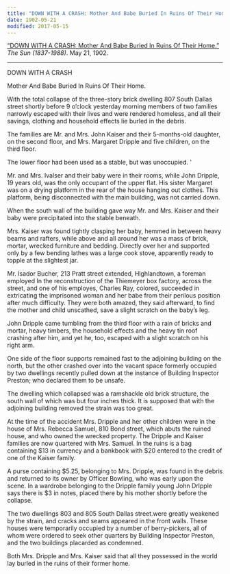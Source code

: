 ```yaml
---
title: "DOWN WITH A CRASH: Mother And Babe Buried In Ruins Of Their Home"
date: 1902-05-21
modified: 2017-05-15
---
```


[“DOWN WITH A CRASH: Mother And Babe Buried In Ruins Of Their Home.”](http://search.proquest.com/hnpbaltimoresun/docview/536542439/abstract/25F5171C5E604236PQ/47?accountid=10750) *The Sun (1837-1988)*. May 21, 1902.

---

DOWN WITH A CRASH

Mother And Babe Buried In Ruins Of Their Home.

With the total collapse of the three-story brick dwelling 807 South Dallas street shortly before 9 o’clock yesterday morning members of two families narrowly escaped with their lives and were rendered homeless, and all their savings, clothing and household effects lie burled in the debris.

The families are Mr. and Mrs. John Kaiser and their 5-months-old daughter, on the second floor, and Mrs. Margaret Dripple and five children, on the third floor.

The lower floor had been used as a stable, but was unoccupied.	'

Mr. and Mrs. Ivalser and their baby were in their rooms, while John Dripple, 19 years old, was the only occupant of the upper flat. His sister Margaret was on a drying platform in the rear of the house hanging out clothes. This platform, being disconnected with the main building, was not carried down.

When the south wall of the building gave way Mr. and Mrs. Kaiser and their baby were precipitated into the stable beneath.

Mrs. Kaiser was found tightly clasping her baby, hemmed in between heavy beams and rafters, while above and all around her was a mass of brick, mortar, wrecked furniture and bedding. Directly over her and supported only by a few bending lathes was a large cook stove, apparently ready to topple at the slightest jar.

Mr. Isador Bucher, 213 Pratt street extended, Hlghlandtown, a foreman employed In the reconstruction of the Thiemeyer box factory, across the street, and one of his employes, Charles Ray, colored, succeeded in extricating the imprisoned woman and her babe from their perilous position after much difficulty. They were both amazed, they said afterward, to find the mother and child unscathed, save a slight scratch on the baby’s leg.

John Dripple came tumbling from the third floor with a rain of bricks and mortar, heavy timbers, the household effects and the heavy tin roof crashing after him, and yet he, too, escaped with a slight scratch on his right arm.

One side of the floor supports remained fast to the adjoining building on the north, but the other crashed over into the vacant space formerly occupied by two dwellings recently pulled down at the instance of Building Inspector Preston; who declared them to be unsafe.

The dwelling which collapsed was a ramshackle old brick structure, the south wall of which was but four inches thick. It is supposed that with the adjoining building removed the strain was too great.

At the time of the accident Mrs. Dripple and her other children were in the house of Mrs. Rebecca Samuel, 810 Bond street, which abuts the ruined house, and who owned the wrecked property. The Dripple and Kaiser families are now quartered with Mrs. Samuel. In the ruins is a bag containing $13 in currency and a bankbook with $20 entered to the credit of one of the Kaiser family.

A purse containing $5.25, belonging to Mrs. Dripple, was found in the debris and returned to its owner by Officer Bowling, who was early upon the scene. In a wardrobe belonging to the Dripple family young John Drlpple says there is $3 in notes, placed there by his mother shortly before the collapse.

The two dwellings 803 and 805 South Dallas street.were greatly weakened by the strain, and cracks and seams appeared in the front walls. These houses were temporarily occupied by a number of berry-pickers, all of whom were ordered to seek other quarters by Building Inspector Preston, and the two buildings placarded as condemned.

Both Mrs. Dripple and Mrs. Kaiser said that all they possessed in the world lay burled in the ruins of their former home.